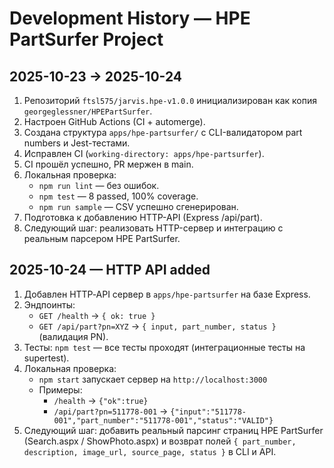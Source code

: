 # Development History — HPE PartSurfer Project

## 2025-10-23 → 2025-10-24
1. Репозиторий `ftsl575/jarvis.hpe-v1.0.0` инициализирован как копия `georgeglessner/HPEPartSurfer`.
2. Настроен GitHub Actions (CI + automerge).
3. Создана структура `apps/hpe-partsurfer/` с CLI-валидатором part numbers и Jest-тестами.
4. Исправлен CI (`working-directory: apps/hpe-partsurfer`).
5. CI прошёл успешно, PR мержен в main.
6. Локальная проверка:
   - `npm run lint` — без ошибок.
   - `npm test` — 8 passed, 100% coverage.
   - `npm run sample` — CSV успешно сгенерирован.
7. Подготовка к добавлению HTTP-API (Express /api/part).
8. Следующий шаг: реализовать HTTP-сервер и интеграцию с реальным парсером HPE PartSurfer.

## 2025-10-24 — HTTP API added
1. Добавлен HTTP‑API сервер в `apps/hpe-partsurfer` на базе Express.
2. Эндпоинты:
   - `GET /health` → `{ ok: true }`
   - `GET /api/part?pn=XYZ` → `{ input, part_number, status }` (валидация PN).
3. Тесты: `npm test` — все тесты проходят (интеграционные тесты на supertest).
4. Локальная проверка:
   - `npm start` запускает сервер на `http://localhost:3000`
   - Примеры:
     - `/health` → `{"ok":true}`
     - `/api/part?pn=511778-001` → `{"input":"511778-001","part_number":"511778-001","status":"VALID"}`
5. Следующий шаг: добавить реальный парсинг страниц HPE PartSurfer (Search.aspx / ShowPhoto.aspx) и возврат полей `{ part_number, description, image_url, source_page, status }` в CLI и API.
